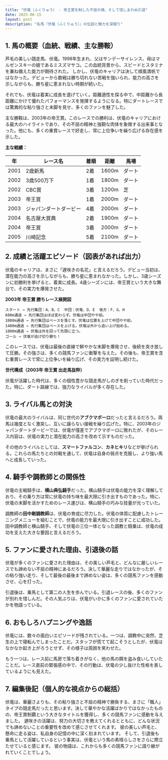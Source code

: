 ```yaml
---
title: "伏竜（ふくりゅう） - 帝王賞を制した不屈の魂、そして惜しまれぬ引退"
date: 2025-06-15
layout: post
description: "名馬『伏竜（ふくりゅう）』の伝説と魅力を深堀り"
---
```


## 1. 馬の概要（血統、戦績、主な勝鞍）

芦毛の美しい競走馬、伏竜。1998年生まれ、父はサンデーサイレンス、母はマルゼンスキーの娘であるミスズマサコ。この血統背景から、スピードとスタミナを兼ね備えた能力が期待された。  しかし、伏竜のキャリアは決して順風満帆ではなかった。デビューから数戦は勝ち切れない苦戦を強いられ、能力の高さを示しながらも、勝ち星に恵まれない時期が続いた。

それでも、伏竜は着実に成長を遂げていく。距離適性を探る中で、中距離から長距離にかけて優れたパフォーマンスを発揮するようになる。特にダートレースでは驚異的な粘り強さと末脚を見せ、多くのファンを魅了した。

主な勝鞍は、2003年の帝王賞。このレースでの勝利は、伏竜のキャリアにおける最大のハイライトであり、その不屈の精神と強靭な肉体を象徴する出来事となった。他にも、多くの重賞レースで好走し、常に上位争いを繰り広げる存在感を示した。

**主な戦績：**

| 年 | レース名                | 着順 | 距離 | 馬場 |
|---|-------------------------|-----|-----|-----|
| 2001 | 2歳新馬                | 2着 | 1600m | ダート |
| 2002 | 3歳500万下              | 1着 | 1800m | ダート |
| 2002 |  CBC賞                 | 3着 | 1200m | 芝   |
| 2003 | 帝王賞                | 1着 | 2000m | ダート |
| 2003 | ジャパンダートダービー  | 4着 | 2000m | ダート |
| 2004 |  名古屋大賞典           | 2着 | 1900m | ダート |
| 2004 |  帝王賞                | 3着 | 2000m | ダート |
| 2005 |  川崎記念              | 5着 | 2100m | ダート |


## 2. 成績と活躍エピソード（図表があれば出力）

伏竜のキャリアは、まさに「遅咲きの名花」と言えるだろう。デビュー当初は、潜在能力の高さを示しながらも、勝ち星に恵まれなかった。しかし、3歳シーズンに初勝利を挙げると、着実に成長。4歳シーズンには、帝王賞という大きな舞台で、その実力を爆発させた。

**2003年 帝王賞 勝ちレース展開図**

```
スタート → 先行集団：A、B、C  中団：伏竜、D、E  後方：F、G、H
600m通過 → 先行集団はほぼ変わらず。伏竜は中団やや前。
1000m通過 → 先行集団はペースを落とす。伏竜は位置を上げて中団やや前。
1400m通過 → 先行集団はペースを上げる。伏竜は外から追い上げ始める。
1800m通過 → 伏竜は外を回って先頭に立つ。
ゴール → 伏竜が逃げ切り勝ち！
```

このレースでは、伏竜は最後の直線で鮮やかな末脚を爆発させ、後続を突き放して圧勝。その強さは、多くの競馬ファンに衝撃を与えた。その後も、帝王賞を含む重賞レースで常に上位争いを繰り広げ、その実力を証明し続けた。

**世代構成（2003年 帝王賞 出走馬抜粋）**

伏竜が活躍した時代は、多くの個性豊かな競走馬がしのぎを削っていた時代だった。特に、ダート路線では、強力なライバルが多く存在した。


## 3. ライバル馬との対決

伏竜の最大のライバルは、同じ世代の**アブクマポーロ**だったと言えるだろう。両馬は幾度となく激突し、互いに譲らない接戦を繰り広げた。特に、2003年のジャパンダートダービーでは、伏竜が僅差でアブクマポーロに敗れたが、そのレース内容は、伏竜の実力と潜在能力の高さを改めて示すものだった。

その他のライバルとしては、**スマートファルコン**、**カネヒキリ**などが挙げられる。これらの馬たちとの対戦を通して、伏竜は自身の弱点を克服し、より強い馬へと成長していった。


## 4. 騎手や調教師との関係性

伏竜の主戦騎手は、**横山典弘騎手**だった。横山騎手は伏竜の能力を深く理解しており、その乗り方は常に伏竜の持ち味を最大限に引き出すものであった。特に、伏竜の末脚を活かすためのレース運びは、横山騎手の巧みな技量が光っていた。

調教師の**田中剛調教師**は、伏竜の育成に尽力した。伏竜の体質に配慮したトレーニングメニューを組むことで、伏竜の能力を最大限に引き出すことに成功した。田中調教師と横山騎手、そして伏竜の三位一体となった調教と騎乗は、伏竜の成功を支えた大きな要因と言えるだろう。


## 5. ファンに愛された理由、引退後の話

伏竜が多くのファンに愛された理由は、その美しい芦毛と、どんなに厳しいレースでも諦めない不屈の精神にあるだろう。決して華麗な走りではなかったが、その粘り強い走り、そして最後の最後まで諦めない姿は、多くの競馬ファンを感動させ、心を打った。

引退後は、乗馬として第二の人生を歩んでいる。引退レースの後、多くのファンが別れを惜しんだ。その人気ぶりは、伏竜がいかに多くのファンに愛されていたかを物語っている。


## 6. おもしろハプニングや逸話

伏竜には、数々の面白いエピソードが残されている。一つは、調教中に突然、芝生の上で寝転んでしまったことだ。スタッフが慌てて起こそうとしたが、伏竜はなかなか起き上がろうとせず、その様子は周囲を笑わせた。

もう一つは、レース前に馬房で落ち着きがなく、他の馬の餌を盗み食いしていたことだ。レース直前の緊張感の中で、その行動は、伏竜の少し抜けた性格を表しているようにも見えた。


## 7. 編集後記（個人的な視点からの総括）

伏竜は、華麗さよりも、その粘り強さと不屈の精神で勝負する、まさに「職人」タイプの競走馬だったと思います。決して華やかな活躍ばかりではなかったものの、帝王賞制覇という大きなタイトルを獲得し、多くの競馬ファンに感動を与えました。  遅咲きの活躍は、努力の大切さを教えてくれるとともに、どんな状況でも諦めないことの重要性を改めて感じさせてくれます。  彼の美しい芦毛と、懸命に走る姿は、私自身の記憶の中に深く刻まれています。  そして、引退後も乗馬として活躍しているという事実は、伏竜という馬の素晴らしさをさらに際立たせていると感じます。  彼の物語は、これからも多くの競馬ファンに語り継がれていくことでしょう。
